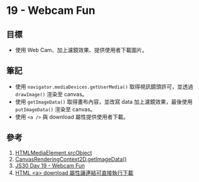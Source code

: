 # 19 - Webcam Fun

## 目標

- 使用 Web Cam、加上濾鏡效果、提供使用者下載圖片。

## 筆記

- 使用 `navigator.mediaDevices.getUserMedia()` 取得視訊鏡頭許可，並透過 `drawImage()` 渲染至 canvas。
- 使用 `getImageData()` 取得畫布內容，並改寫 data 加上濾鏡效果，最後使用 `putImageData()` 渲染至 canvas。
- 使用 `<a />` 與 download 屬性提供使用者下載。
  
## 參考

1. [HTMLMediaElement.srcObject](https://developer.mozilla.org/en-US/docs/Web/API/HTMLMediaElement/srcObject)
2. [CanvasRenderingContext2D.getImageData()](https://developer.mozilla.org/en-US/docs/Web/API/CanvasRenderingContext2D/getImageData)
3. [JS30 Day 19 - Webcam Fun](https://ithelp.ithome.com.tw/articles/10207619?sc=iThelpR)
4. [HTML \<a\> download 屬性讓連結可直接執行下載](https://mnya.tw/cc/word/1716.html)
